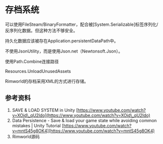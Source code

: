 # 存档系统

可以使用FileSteam/BinaryFormatter，配合被\[System.Serializable]标签序列化/反序列化数据。但这种方法不够安全。

持久化数据应该被存在Application.persistentDataPath中。

不使用JsonUtility，而是使用Json.net（Newtonsoft.Json）。

使用Path.Combine连接路径

Resources.UnloadUnusedAssets

Rimworld的存档采用XML的方式进行存储。

## 参考资料

1. SAVE & LOAD SYSTEM in Unity [https://www.youtube.com/watch?v=XOjd\_qU2Ido](https://www.youtube.com/watch?v=XOjd\_qU2Ido)
2. Data Persistence - Save & load your game state while avoiding common mistakes | Unity Tutorial [https://www.youtube.com/watch?v=mntS45g8OK4](https://www.youtube.com/watch?v=mntS45g8OK4)
3. Rimworld源码
